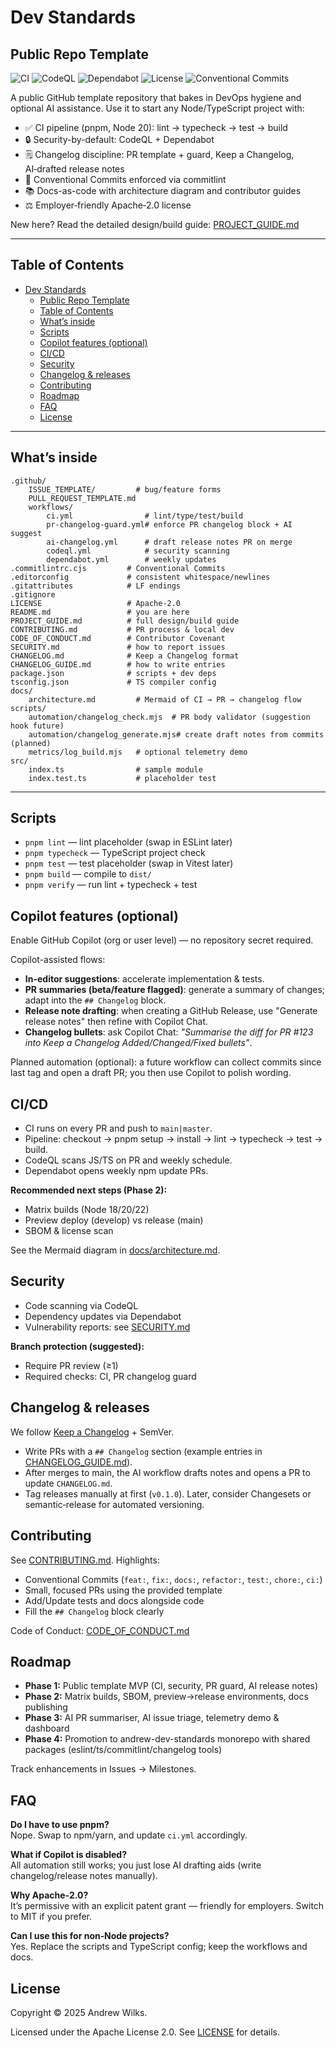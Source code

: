 # Dev Standards

## Public Repo Template

![CI](https://github.com/AndrewWilks/repo-template-public/actions/workflows/ci.yml/badge.svg)
![CodeQL](https://github.com/AndrewWilks/repo-template-public/actions/workflows/codeql.yml/badge.svg)
![Dependabot](https://img.shields.io/github/dependabot/updates/AndrewWilks/repo-template-public?logo=dependabot)
![License](https://img.shields.io/github/license/AndrewWilks/repo-template-public?logo=apache)
![Conventional Commits](https://img.shields.io/badge/commit-conventional-brightgreen.svg?logo=git)

A public GitHub template repository that bakes in DevOps hygiene and optional AI assistance. Use it to start any Node/TypeScript project with:

- ✅ CI pipeline (pnpm, Node 20): lint → typecheck → test → build
- 🔒 Security-by-default: CodeQL + Dependabot
- 🗒️ Changelog discipline: PR template + guard, Keep a Changelog, AI‑drafted release notes
- 🧭 Conventional Commits enforced via commitlint
- 📚 Docs-as-code with architecture diagram and contributor guides
- ⚖️ Employer‑friendly Apache‑2.0 license

New here? Read the detailed design/build guide: [PROJECT_GUIDE.md](PROJECT_GUIDE.md)

---

## Table of Contents

- [Dev Standards](#dev-standards)
  - [Public Repo Template](#public-repo-template)
  - [Table of Contents](#table-of-contents)
  - [What’s inside](#whats-inside)
  - [Scripts](#scripts)
  - [Copilot features (optional)](#copilot-features-optional)
  - [CI/CD](#cicd)
  - [Security](#security)
  - [Changelog \& releases](#changelog--releases)
  - [Contributing](#contributing)
  - [Roadmap](#roadmap)
  - [FAQ](#faq)
  - [License](#license)

---

## What’s inside

```
.github/
	ISSUE_TEMPLATE/         # bug/feature forms
	PULL_REQUEST_TEMPLATE.md
	workflows/
		ci.yml                # lint/type/test/build
		pr-changelog-guard.yml# enforce PR changelog block + AI suggest
		ai-changelog.yml      # draft release notes PR on merge
		codeql.yml            # security scanning
		dependabot.yml        # weekly updates
.commitlintrc.cjs         # Conventional Commits
.editorconfig             # consistent whitespace/newlines
.gitattributes            # LF endings
.gitignore
LICENSE                   # Apache-2.0
README.md                 # you are here
PROJECT_GUIDE.md          # full design/build guide
CONTRIBUTING.md           # PR process & local dev
CODE_OF_CONDUCT.md        # Contributor Covenant
SECURITY.md               # how to report issues
CHANGELOG.md              # Keep a Changelog format
CHANGELOG_GUIDE.md        # how to write entries
package.json              # scripts + dev deps
tsconfig.json             # TS compiler config
docs/
	architecture.md         # Mermaid of CI → PR → changelog flow
scripts/
	automation/changelog_check.mjs  # PR body validator (suggestion hook future)
	automation/changelog_generate.mjs# create draft notes from commits (planned)
	metrics/log_build.mjs   # optional telemetry demo
src/
	index.ts                # sample module
	index.test.ts           # placeholder test
```

---

## Scripts

- `pnpm lint` — lint placeholder (swap in ESLint later)
- `pnpm typecheck` — TypeScript project check
- `pnpm test` — test placeholder (swap in Vitest later)
- `pnpm build` — compile to `dist/`
- `pnpm verify` — run lint + typecheck + test

## Copilot features (optional)

Enable GitHub Copilot (org or user level) — no repository secret required.

Copilot-assisted flows:

- **In-editor suggestions**: accelerate implementation & tests.
- **PR summaries (beta/feature flagged)**: generate a summary of changes; adapt into the `## Changelog` block.
- **Release note drafting**: when creating a GitHub Release, use "Generate release notes" then refine with Copilot Chat.
- **Changelog bullets**: ask Copilot Chat: _"Summarise the diff for PR #123 into Keep a Changelog Added/Changed/Fixed bullets"_.

Planned automation (optional): a future workflow can collect commits since last tag and open a draft PR; you then use Copilot to polish wording.

## CI/CD

- CI runs on every PR and push to `main|master`.
- Pipeline: checkout → pnpm setup → install → lint → typecheck → test → build.
- CodeQL scans JS/TS on PR and weekly schedule.
- Dependabot opens weekly npm update PRs.

**Recommended next steps (Phase 2):**

- Matrix builds (Node 18/20/22)
- Preview deploy (develop) vs release (main)
- SBOM & license scan

See the Mermaid diagram in [docs/architecture.md](docs/architecture.md).

## Security

- Code scanning via CodeQL
- Dependency updates via Dependabot
- Vulnerability reports: see [SECURITY.md](SECURITY.md)

**Branch protection (suggested):**

- Require PR review (≥1)
- Required checks: CI, PR changelog guard

## Changelog & releases

We follow [Keep a Changelog](https://keepachangelog.com/) + SemVer.

- Write PRs with a `## Changelog` section (example entries in [CHANGELOG_GUIDE.md](CHANGELOG_GUIDE.md)).
- After merges to main, the AI workflow drafts notes and opens a PR to update `CHANGELOG.md`.
- Tag releases manually at first (`v0.1.0`). Later, consider Changesets or semantic‑release for automated versioning.

## Contributing

See [CONTRIBUTING.md](CONTRIBUTING.md). Highlights:

- Conventional Commits (`feat:`, `fix:`, `docs:`, `refactor:`, `test:`, `chore:`, `ci:`)
- Small, focused PRs using the provided template
- Add/Update tests and docs alongside code
- Fill the `## Changelog` block clearly

Code of Conduct: [CODE_OF_CONDUCT.md](CODE_OF_CONDUCT.md)

## Roadmap

- **Phase 1:** Public template MVP (CI, security, PR guard, AI release notes)
- **Phase 2:** Matrix builds, SBOM, preview→release environments, docs publishing
- **Phase 3:** AI PR summariser, AI issue triage, telemetry demo & dashboard
- **Phase 4:** Promotion to andrew-dev-standards monorepo with shared packages (eslint/ts/commitlint/changelog tools)

Track enhancements in Issues → Milestones.

## FAQ

**Do I have to use pnpm?**  
Nope. Swap to npm/yarn, and update `ci.yml` accordingly.

**What if Copilot is disabled?**  
All automation still works; you just lose AI drafting aids (write changelog/release notes manually).

**Why Apache‑2.0?**  
It’s permissive with an explicit patent grant — friendly for employers. Switch to MIT if you prefer.

**Can I use this for non‑Node projects?**  
Yes. Replace the scripts and TypeScript config; keep the workflows and docs.

## License

Copyright © 2025 Andrew Wilks.

Licensed under the Apache License 2.0. See [LICENSE](LICENSE) for details.
